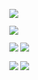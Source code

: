 ![](https://komarev.com/ghpvc/?username=junya-thinkactice-d)

![](http://github-profile-summary-cards.vercel.app/api/cards/profile-details?username=junya-thinkactive-d&theme=zenburn)

![](http://github-profile-summary-cards.vercel.app/api/cards/repos-per-language?username=junya-thinkactive-d&theme=zenburn) ![](http://github-profile-summary-cards.vercel.app/api/cards/most-commit-language?username=junya-thinkactive-d&theme=zenburn)

![](http://github-profile-summary-cards.vercel.app/api/cards/stats?username=junya-thinkactive-d&theme=zenburn) ![](http://github-profile-summary-cards.vercel.app/api/cards/productive-time?username=junya-thinkactive-d&theme=zenburn&utcOffset=9)
